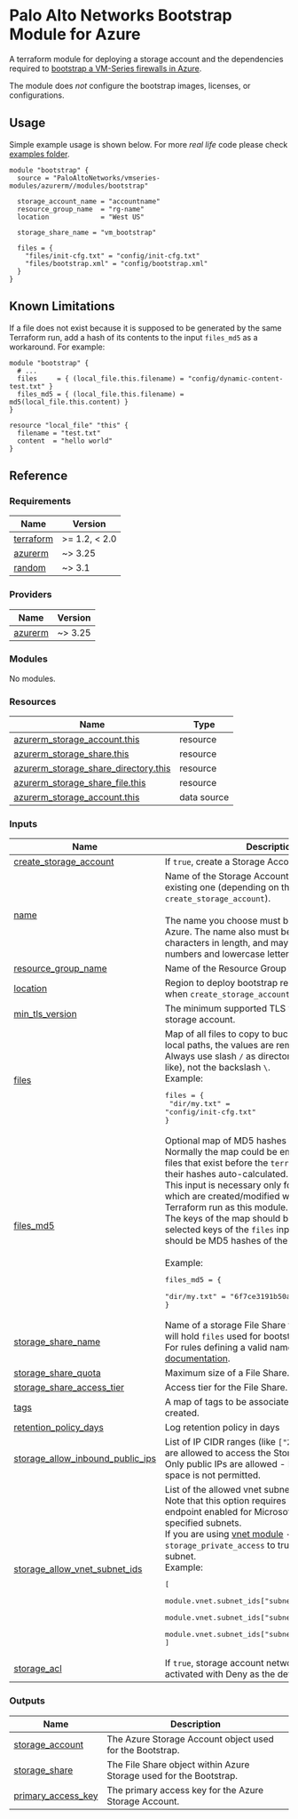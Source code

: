 # Palo Alto Networks Bootstrap Module for Azure

A terraform module for deploying a storage account and the dependencies required
to [bootstrap a VM-Series firewalls in Azure](https://docs.paloaltonetworks.com/vm-series/9-1/vm-series-deployment/bootstrap-the-vm-series-firewall/bootstrap-the-vm-series-firewall-in-azure.html#idd51f75b8-e579-44d6-a809-2fafcfe4b3b6).

The module does *not* configure the bootstrap images, licenses, or configurations.

## Usage

Simple example usage is shown below. For more *real life* code please check [examples folder](../../examples/).

```hcl
module "bootstrap" {
  source = "PaloAltoNetworks/vmseries-modules/azurerm//modules/bootstrap"

  storage_account_name = "accountname"
  resource_group_name  = "rg-name"
  location             = "West US"

  storage_share_name = "vm_bootstrap"

  files = {
    "files/init-cfg.txt" = "config/init-cfg.txt"
    "files/bootstrap.xml" = "config/bootstrap.xml"
  }
}
```

## Known Limitations

If a file does not exist because it is supposed to be generated by the same Terraform run, add a hash of its contents to
the input `files_md5` as a workaround. For example:

```hcl2
module "bootstrap" {
  # ...
  files     = { (local_file.this.filename) = "config/dynamic-content-test.txt" }
  files_md5 = { (local_file.this.filename) = md5(local_file.this.content) }
}

resource "local_file" "this" {
  filename = "test.txt"
  content  = "hello world"
}
```

## Reference
<!-- BEGINNING OF PRE-COMMIT-TERRAFORM DOCS HOOK -->
### Requirements

| Name | Version |
|------|---------|
| <a name="requirement_terraform"></a> [terraform](#requirement\_terraform) | >= 1.2, < 2.0 |
| <a name="requirement_azurerm"></a> [azurerm](#requirement\_azurerm) | ~> 3.25 |
| <a name="requirement_random"></a> [random](#requirement\_random) | ~> 3.1 |

### Providers

| Name | Version |
|------|---------|
| <a name="provider_azurerm"></a> [azurerm](#provider\_azurerm) | ~> 3.25 |

### Modules

No modules.

### Resources

| Name | Type |
|------|------|
| [azurerm_storage_account.this](https://registry.terraform.io/providers/hashicorp/azurerm/latest/docs/resources/storage_account) | resource |
| [azurerm_storage_share.this](https://registry.terraform.io/providers/hashicorp/azurerm/latest/docs/resources/storage_share) | resource |
| [azurerm_storage_share_directory.this](https://registry.terraform.io/providers/hashicorp/azurerm/latest/docs/resources/storage_share_directory) | resource |
| [azurerm_storage_share_file.this](https://registry.terraform.io/providers/hashicorp/azurerm/latest/docs/resources/storage_share_file) | resource |
| [azurerm_storage_account.this](https://registry.terraform.io/providers/hashicorp/azurerm/latest/docs/data-sources/storage_account) | data source |

### Inputs

| Name | Description | Type | Default | Required |
|------|-------------|------|---------|:--------:|
| <a name="input_create_storage_account"></a> [create\_storage\_account](#input\_create\_storage\_account) | If `true`, create a Storage Account. | `bool` | `true` | no |
| <a name="input_name"></a> [name](#input\_name) | Name of the Storage Account, either a new or an existing one (depending on the value of `create_storage_account`).<br><br>The name you choose must be unique across Azure. The name also must be between 3 and 24 characters in length, and may include only numbers and lowercase letters. | `string` | n/a | yes |
| <a name="input_resource_group_name"></a> [resource\_group\_name](#input\_resource\_group\_name) | Name of the Resource Group to use. | `string` | n/a | yes |
| <a name="input_location"></a> [location](#input\_location) | Region to deploy bootstrap resources. Ignored when `create_storage_account` is set to `false`. | `string` | `null` | no |
| <a name="input_min_tls_version"></a> [min\_tls\_version](#input\_min\_tls\_version) | The minimum supported TLS version for the storage account. | `string` | `"TLS1_2"` | no |
| <a name="input_files"></a> [files](#input\_files) | Map of all files to copy to bucket. The keys are local paths, the values are remote paths.<br>Always use slash `/` as directory separator (unix-like), not the backslash `\`.<br>Example:<pre>files = {<br>  "dir/my.txt" = "config/init-cfg.txt"<br>}</pre> | `map(string)` | `{}` | no |
| <a name="input_files_md5"></a> [files\_md5](#input\_files\_md5) | Optional map of MD5 hashes of file contents.<br>Normally the map could be empty, because all the files that exist before the `terraform apply` will have their hashes auto-calculated.<br>This input is necessary only for the selected files which are created/modified within the same Terraform run as this module.<br>The keys of the map should be identical with selected keys of the `files` input, while the values should be MD5 hashes of the contents of that file.<br><br>Example:<pre>files_md5 = {<br>    "dir/my.txt" = "6f7ce3191b50a58cc13e751a8f7ae3fd"<br>}</pre> | `map(string)` | `{}` | no |
| <a name="input_storage_share_name"></a> [storage\_share\_name](#input\_storage\_share\_name) | Name of a storage File Share to be created that will hold `files` used for bootstrapping.<br>For rules defining a valid name see [Microsoft documentation](https://docs.microsoft.com/en-us/rest/api/storageservices/Naming-and-Referencing-Shares--Directories--Files--and-Metadata#share-names). | `string` | `null` | no |
| <a name="input_storage_share_quota"></a> [storage\_share\_quota](#input\_storage\_share\_quota) | Maximum size of a File Share. | `number` | `50` | no |
| <a name="input_storage_share_access_tier"></a> [storage\_share\_access\_tier](#input\_storage\_share\_access\_tier) | Access tier for the File Share. | `string` | `"Cool"` | no |
| <a name="input_tags"></a> [tags](#input\_tags) | A map of tags to be associated with the resources created. | `map(string)` | `{}` | no |
| <a name="input_retention_policy_days"></a> [retention\_policy\_days](#input\_retention\_policy\_days) | Log retention policy in days | `number` | `7` | no |
| <a name="input_storage_allow_inbound_public_ips"></a> [storage\_allow\_inbound\_public\_ips](#input\_storage\_allow\_inbound\_public\_ips) | List of IP CIDR ranges (like `["23.23.23.23"]`) that are allowed to access the Storage Account.<br>Only public IPs are allowed - RFC1918 address space is not permitted. | `list(string)` | `null` | no |
| <a name="input_storage_allow_vnet_subnet_ids"></a> [storage\_allow\_vnet\_subnet\_ids](#input\_storage\_allow\_vnet\_subnet\_ids) | List of the allowed vnet subnet ids.<br>Note that this option requires network service endpoint enabled for Microsoft Storage for the specified subnets.<br>If you are using [vnet module](../vnet/README.md) - set `storage_private_access` to true for the specific subnet.<br>Example:<pre>[<br>  module.vnet.subnet_ids["subnet-mgmt"],<br>  module.vnet.subnet_ids["subnet-pub"],<br>  module.vnet.subnet_ids["subnet-priv"]<br>]</pre> | `list(any)` | `null` | no |
| <a name="input_storage_acl"></a> [storage\_acl](#input\_storage\_acl) | If `true`, storage account network rules will be activated with Deny as the default statement. | `bool` | `true` | no |

### Outputs

| Name | Description |
|------|-------------|
| <a name="output_storage_account"></a> [storage\_account](#output\_storage\_account) | The Azure Storage Account object used for the Bootstrap. |
| <a name="output_storage_share"></a> [storage\_share](#output\_storage\_share) | The File Share object within Azure Storage used for the Bootstrap. |
| <a name="output_primary_access_key"></a> [primary\_access\_key](#output\_primary\_access\_key) | The primary access key for the Azure Storage Account. |
<!-- END OF PRE-COMMIT-TERRAFORM DOCS HOOK -->
